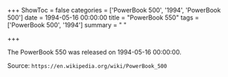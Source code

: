 +++
ShowToc = false
categories = ['PowerBook 500', '1994', 'PowerBook 500']
date = 1994-05-16 00:00:00
title = "PowerBook 550"
tags = ['PowerBook 500', '1994']
summary = " "

+++

The PowerBook 550 was released on 1994-05-16 00:00:00.

Source: `https://en.wikipedia.org/wiki/PowerBook_500`


